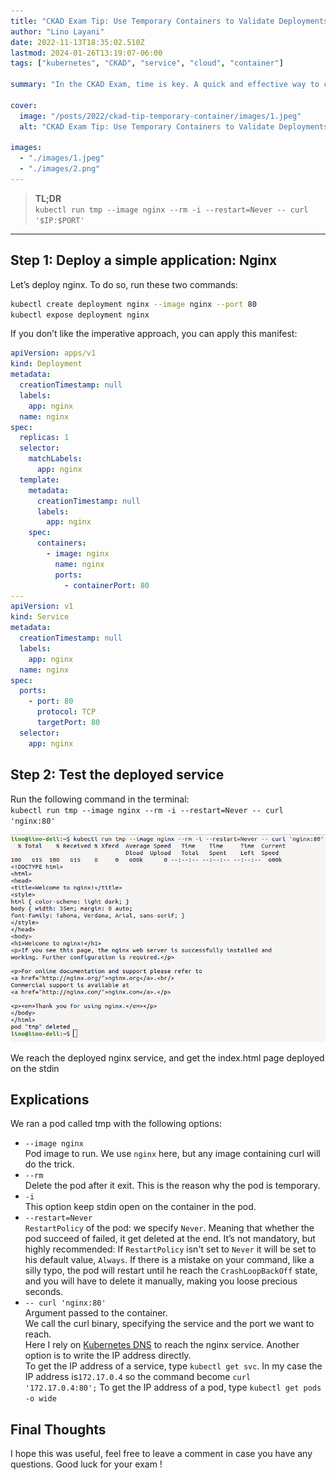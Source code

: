 ```yaml
---
title: "CKAD Exam Tip: Use Temporary Containers to Validate Deployments"
author: "Lino Layani"
date: 2022-11-13T18:35:02.510Z
lastmod: 2024-01-26T13:19:07-06:00
tags: ["kubernetes", "CKAD", "service", "cloud", "container"]

summary: "In the CKAD Exam, time is key. A quick and effective way to confirm that your pod or service is responding correctly is by using a temporary container for testing. Here's how"

cover:
  image: "/posts/2022/ckad-tip-temporary-container/images/1.jpeg"
  alt: "CKAD Exam Tip: Use Temporary Containers to Validate Deployments"

images:
  - "./images/1.jpeg"
  - "./images/2.png"
---
```


> **TL;DR**  
> `kubectl run tmp --image nginx --rm -i --restart=Never -- curl '$IP:$PORT'`

---

## Step 1: Deploy a simple application: Nginx

Let’s deploy nginx. To do so, run these two commands:

```bash
kubectl create deployment nginx --image nginx --port 80
kubectl expose deployment nginx
```

If you don’t like the imperative approach, you can apply this manifest:

```yaml
apiVersion: apps/v1
kind: Deployment
metadata:
  creationTimestamp: null
  labels:
    app: nginx
  name: nginx
spec:
  replicas: 1
  selector:
    matchLabels:
      app: nginx
  template:
    metadata:
      creationTimestamp: null
      labels:
        app: nginx
    spec:
      containers:
        - image: nginx
          name: nginx
          ports:
            - containerPort: 80
---
apiVersion: v1
kind: Service
metadata:
  creationTimestamp: null
  labels:
    app: nginx
  name: nginx
spec:
  ports:
    - port: 80
      protocol: TCP
      targetPort: 80
  selector:
    app: nginx
```

## Step 2: Test the deployed service

Run the following command in the terminal:  
`kubectl run tmp --image nginx --rm -i --restart=Never -- curl 'nginx:80'`

![image](./images/2.png#center)

We reach the deployed nginx service, and get the index.html page deployed on the stdin

## Explications

We ran a pod called tmp with the following options:

- `--image nginx`  
  Pod image to run. We use `nginx` here, but any image containing curl will do the trick.
- `--rm`  
  Delete the pod after it exit. This is the reason why the pod is temporary.
- `-i`  
  This option keep stdin open on the container in the pod.
- `--restart=Never`  
  `RestartPolicy` of the pod: we specify `Never`. Meaning that whether the pod succeed of failed, it get deleted at the end.
  It’s not mandatory, but highly recommended: If `RestartPolicy` isn't set to `Never` it will be set to his default value, `Always`. If there is a mistake on your command, like a silly typo, the pod will restart until he reach the `CrashLoopBackOff` state, and you will have to delete it manually, making you loose precious seconds.
- `-- curl 'nginx:80'`  
  Argument passed to the container.  
  We call the curl binary, specifying the service and the port we want to reach.  
  Here I rely on [Kubernetes DNS](https://kubernetes.io/docs/concepts/services-networking/dns-pod-service/) to reach the nginx service. Another option is to write the IP address directly.  
  To get the IP address of a service, type `kubectl get svc`. In my case the IP address is`172.17.0.4` so the command become `curl '172.17.0.4:80';`
  To get the IP address of a pod, type `kubectl get pods -o wide`

## Final Thoughts

I hope this was useful, feel free to leave a comment in case you have any questions. Good luck for your exam !
